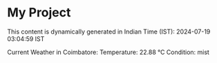 # My Project

This content is dynamically generated in Indian Time (IST): 2024-07-19 03:04:59 IST


Current Weather in Coimbatore:
Temperature: 22.88 °C
Condition: mist
